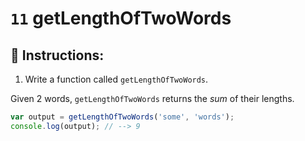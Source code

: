 # `11` getLengthOfTwoWords

## 📝 Instructions:

1. Write a function called `getLengthOfTwoWords`.

Given 2 words, `getLengthOfTwoWords` returns the *sum* of their lengths.

```Javascript
var output = getLengthOfTwoWords('some', 'words');
console.log(output); // --> 9
```